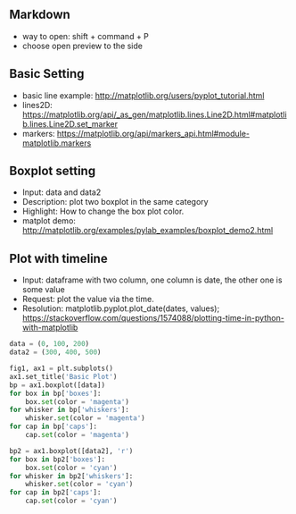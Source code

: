## Markdown
- way to open: shift + command + P
- choose open preview to the side

## Basic Setting
- basic line example: http://matplotlib.org/users/pyplot_tutorial.html
- lines2D: https://matplotlib.org/api/_as_gen/matplotlib.lines.Line2D.html#matplotlib.lines.Line2D.set_marker
- markers: https://matplotlib.org/api/markers_api.html#module-matplotlib.markers

## Boxplot setting
- Input: data and data2
- Description: plot two boxplot in the same category
- Highlight: How to change the box plot color. 
- matplot demo: http://matplotlib.org/examples/pylab_examples/boxplot_demo2.html

## Plot with timeline
- Input: dataframe with two column, one column is date, the other one is some value
- Request: plot the value via the time. 
- Resolution: matplotlib.pyplot.plot_date(dates, values); https://stackoverflow.com/questions/1574088/plotting-time-in-python-with-matplotlib

```python
data = (0, 100, 200)
data2 = (300, 400, 500)

fig1, ax1 = plt.subplots()
ax1.set_title('Basic Plot')
bp = ax1.boxplot([data])
for box in bp['boxes']:
    box.set(color = 'magenta')
for whisker in bp['whiskers']:
    whisker.set(color = 'magenta')
for cap in bp['caps']:
    cap.set(color = 'magenta')

bp2 = ax1.boxplot([data2], 'r')
for box in bp2['boxes']:
    box.set(color = 'cyan')
for whisker in bp2['whiskers']:
    whisker.set(color = 'cyan')
for cap in bp2['caps']:
    cap.set(color = 'cyan')
```